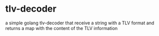 # tlv-decoder

a simple golang tlv-decoder that receive a string with a TLV format and returns a map with the content of the TLV information
